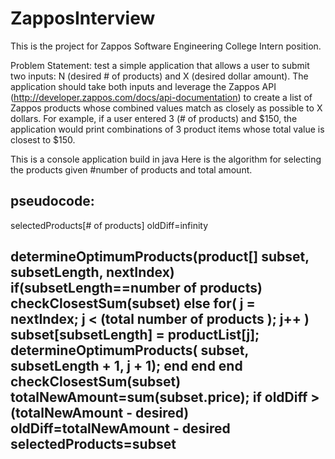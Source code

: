 ZapposInterview
===============
This is the project for Zappos Software Engineering College Intern position.

Problem Statement: test a simple application that allows a user to submit two inputs: N (desired # of products) and X (desired dollar amount). The application should take both inputs and leverage the Zappos API (http://developer.zappos.com/docs/api-documentation) to create a list of Zappos products whose combined values match as closely as possible to X dollars. For example, if a user entered 3 (# of products) and $150, the application would print combinations of 3 product items whose total value is closest to $150.

This is a console application build in java
Here is the algorithm for selecting the products given #number of products and total amount.

pseudocode:
---------------------------------------------------------------------------------------------------------------------
selectedProducts[# of products] 
oldDiff=infinity

determineOptimumProducts(product[] subset, subsetLength, nextIndex)
  if(subsetLength==number of products)
    checkClosestSum(subset)
  else
    for( j = nextIndex; j < (total number of products ); j++  )
      subset[subsetLength] = productList[j];
	    determineOptimumProducts( subset, subsetLength + 1, j + 1);
	  end 
	end
end
checkClosestSum(subset)
  totalNewAmount=sum(subset.price);
  if oldDiff > (totalNewAmount - desired)
    oldDiff=totalNewAmount - desired
    selectedProducts=subset
---------------------------------------------------------------------------------------------------------------------

      
